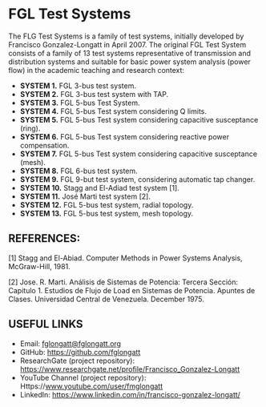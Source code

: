 # FGL Test Systems
The FLG Test Systems is a family of test systems, initially developed by Francisco Gonzalez-Longatt in April 2007.
The original FGL Test System consists of a family of 13 test systems representative of transmission and distribution systems and suitable for basic power system analysis (power flow) in the academic teaching and research context: 

- **SYSTEM 1.**	FGL 3-bus test system.
- **SYSTEM 2.**	FGL 3-bus test system with TAP.	
- **SYSTEM 3.**	FGL 5-bus Test System.	
- **SYSTEM 4.** FGL 5-bus Test system considering Q limits.	
- **SYSTEM 5.**	FGL 5-bus Test system considering capacitive susceptance (ring).	
- **SYSTEM 6.**	FGL 5-bus Test system considering reactive power compensation.	
- **SYSTEM 7.**	FGL 5-bus Test system considering capacitive susceptance (mesh).	
- **SYSTEM 8.**	FGL 6-bus test system.	
- **SYSTEM 9.**	FGL 9-but test system, considering automatic tap changer.	
- **SYSTEM 10.**	Stagg and El-Adiad test system [1].	
- **SYSTEM 11.**	José Marti test system [2].	
- **SYSTEM 12.**	FGL 5-bus test system, radial topology.	
- **SYSTEM 13.**	FGL 5-bus test system, mesh topology.	


## REFERENCES:

[1]	Stagg and El-Abiad. Computer Methods in Power Systems Analysis, McGraw-Hill, 1981.

[2]	Jose. R. Marti. Análisis de Sistemas de Potencia: Tercera Sección: Capitulo 1. Estudios de Flujo de Load en Sistemas de Potencia. Apuntes de Clases. Universidad Central de Venezuela. December 1975.


## USEFUL LINKS
- Email: fglongatt@fglongatt.org
- GitHub: https://github.com/fglongatt 
- ResearchGate (project repository): https://www.researchgate.net/profile/Francisco_Gonzalez-Longatt 
- YouTube Channel (project repository): Https://www.youtube.com/user/fmglongatt
- LinkedIn: https://www.linkedin.com/in/francisco-gonzalez-longatt/



